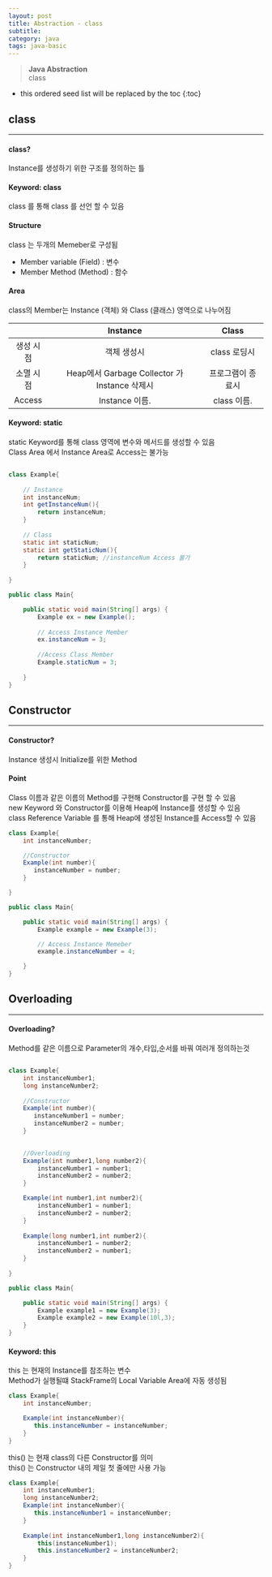 ```yaml
---
layout: post
title: Abstraction - class
subtitle: 
category: java
tags: java-basic
---
```


> **Java Abstraction**<br>
> class

* this ordered seed list will be replaced by the toc
{:toc}

## class
<hr>

#### class?

Instance를 생성하기 위한 구조를 정의하는 틀 <br>

#### Keyword: class

class 를 통해 class 를 선언 할 수 있음 <br>


#### Structure

class 는 두개의 Memeber로 구성됨 <br>

- Member variable (Field) : 변수<br>
- Member Method (Method) : 함수<br>


#### Area

class의 Member는 Instance (객체) 와 Class (클래스) 영역으로 나누어짐 <br>

| | Instance | Class |
|:----:|:--------:|:----: |
| 생성 시점 | 객체 생성시 | class 로딩시 |
| 소멸 시점 | Heap에서 Garbage Collector 가 Instance 삭제시 | 프로그램이 종료시 |
| Access|Instance 이름. | class 이름.|

#### Keyword: static

static Keyword를 통해 class 영역에 변수와 메서드를 생성할 수 있음 <br>
Class Area 에서 Instance Area로 Access는 불가능<br>

```java 

class Example{
    
    // Instance
    int instanceNum;
    int getInstanceNum(){
        return instanceNum;
    }
    
    // Class 
    static int staticNum;
    static int getStaticNum(){
        return staticNum; //instanceNum Access 불가
    }
    
}

public class Main{

    public static void main(String[] args) {
        Example ex = new Example();
        
        // Access Instance Member
        ex.instanceNum = 3;
        
        //Access Class Member
        Example.staticNum = 3;
        
    }
}
```


## Constructor
<hr>

#### Constructor?

Instance 생성시 Initialize를 위한 Method <br>

#### Point

Class 이름과 같은 이름의 Method를 구현해 Constructor를 구현 할 수 있음 <br>
new Keyword 와 Constructor를 이용해 Heap에 Instance를 생성할 수 있음 <br>
class Reference Variable 를 통해 Heap에 생성된 Instance를 Access할 수 있음 <br>

```java
class Example{
    int instanceNumber;

    //Constructor
    Example(int number){
       instanceNumber = number;
    }

}

public class Main{

    public static void main(String[] args) {
        Example example = new Example(3);

        // Access Instance Memeber
        example.instanceNumber = 4;

    }
}
```



## Overloading
<hr>

#### Overloading?

Method를 같은 이름으로 Parameter의 개수,타입,순서를 바꿔 여러개 정의하는것

```java

class Example{
    int instanceNumber1;
    long instanceNumber2;
    
    //Constructor
    Example(int number){
       instanceNumber1 = number;
       instanceNumber2 = number;
    }

    
    //Overloading
    Example(int number1,long number2){
        instanceNumber1 = number1;
        instanceNumber2 = number2;
    }

    Example(int number1,int number2){
        instanceNumber1 = number1;
        instanceNumber2 = number2;
    }
    
    Example(long number1,int number2){
        instanceNumber1 = number2;
        instanceNumber2 = number1;
    }
    
}

public class Main{

    public static void main(String[] args) {
        Example example1 = new Example(3);
        Example example2 = new Example(10l,3);
    }
}
```

#### Keyword: this

this 는 현재의 Instance를 참조하는 변수 <br>
Method가 실행될떄 StackFrame의 Local Variable Area에 자동 생성됨 <br>

```java
class Example{
    int instanceNumber;

    Example(int instanceNumber){
       this.instanceNumber = instanceNumber;
    }
}
```

this() 는 현재 class의 다른 Constructor를 의미 <br>
this() 는 Constructor 내의 제일 첫 줄에만 사용 가능 <br>

```java
class Example{
    int instanceNumber1;
    long instanceNumber2;
    Example(int instanceNumber){
       this.instanceNumber1 = instanceNumber;
    }
    
    Example(int instanceNumber1,long instanceNumber2){
        this(instanceNumber1);
        this.instanceNumber2 = instanceNumber2;
    }
}
```








